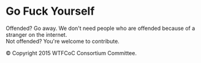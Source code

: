 Go Fuck Yourself
=============

Offended? Go away. We don't need people who are offended because of a stranger on the internet.  
Not offended? You're welcome to contribute.

&copy; Copyright 2015 WTFCoC Consortium Committee.
 
